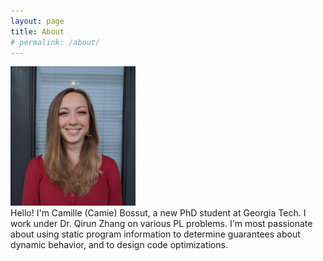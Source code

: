 ```yaml
---
layout: page
title: About
# permalink: /about/
---
```

<div class="flex-mine"> 
<img src="moi2.jpeg" alt="Camie Photo" width="200">

<div  class="padded"> 
Hello! I'm Camille (Camie) Bossut, a new PhD student at Georgia Tech. I work under Dr. Qirun Zhang on various PL problems. I'm most passionate about using static program information to determine guarantees about dynamic behavior, and to design code optimizations.
</div>


</div>


        